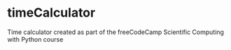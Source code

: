 # timeCalculator
Time calculator created as part of the freeCodeCamp Scientific Computing with Python course
